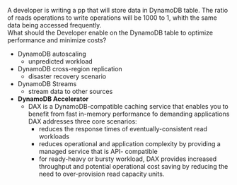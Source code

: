 A developer is writing a pp that will store data in DynamoDB table. The ratio of reads operations to write operations will be 1000 to 1, whith the same data being accessed frequently.   
What should the Developer enable on the DynamoDB table to optimize performance and minimize costs? 
* DynamoDB autoscaling
    * unpredicted workload
* DynamoDB cross-region replication
    * disaster recovery scenario 
* DynamoDB Streams
    * stream data to other sources
* **DynamoDB Accelerator**
    * DAX is a DynamoDB-compatible caching service that enables you to benefit from fast in-memory performance fo demanding applications DAX addresses three core scenarios: 
        * reduces the response times of eventually-consistent read workloads 
        * reduces operational and application complexity by providing a managed service that is API- compatible
        * for ready-heavy or bursty workload, DAX provides increased throughput and potential operational cost saving by reducing the need to over-provision read capacity units.  

